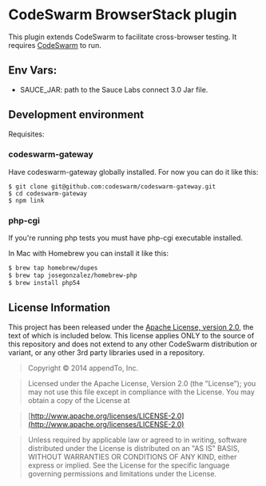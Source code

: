 # CodeSwarm BrowserStack plugin

This plugin extends CodeSwarm to facilitate cross-browser testing.  It requires [CodeSwarm](http://codeswarm.com) to run.

## Env Vars:

* SAUCE_JAR: path to the Sauce Labs connect 3.0 Jar file.

## Development environment

Requisites:

### codeswarm-gateway

Have codeswarm-gateway globally installed. For now you can do it like this:

```
$ git clone git@github.com:codeswarm/codeswarm-gateway.git
$ cd codeswarm-gateway
$ npm link
```

### php-cgi

If you're running php tests you must have php-cgi executable installed.

In Mac with Homebrew you can install it like this:

```bash
$ brew tap homebrew/dupes
$ brew tap josegonzalez/homebrew-php
$ brew install php54
```

## License Information

This project has been released under the [Apache License, version 2.0](http://www.apache.org/licenses/LICENSE-2.0.html), the text of which is included below. This license applies ONLY to the source of this repository and does not extend to any other CodeSwarm distribution or variant, or any other 3rd party libraries used in a repository. 

> Copyright © 2014 appendTo, Inc.

> Licensed under the Apache License, Version 2.0 (the "License");
   you may not use this file except in compliance with the License.
   You may obtain a copy of the License at

> [http://www.apache.org/licenses/LICENSE-2.0](http://www.apache.org/licenses/LICENSE-2.0)

>  Unless required by applicable law or agreed to in writing, software
   distributed under the License is distributed on an "AS IS" BASIS,
   WITHOUT WARRANTIES OR CONDITIONS OF ANY KIND, either express or implied.
   See the License for the specific language governing permissions and
   limitations under the License.
